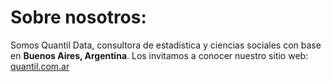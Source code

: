# Sobre nosotros:

Somos Quantil Data, consultora de estadística y ciencias sociales con base en <b>Buenos Aires, Argentina</b>. Los invitamos a conocer nuestro sitio web: [quantil.com.ar](https://www.quantil.com.ar)

